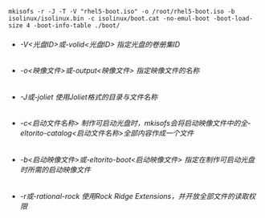 ```shell
mkisofs -r -J -T -V "rhel5-boot.iso" -o /root/rhel5-boot.iso -b isolinux/isolinux.bin -c isolinux/boot.cat -no-emul-boot -boot-load-size 4 -boot-info-table ./boot/
```

* ###### -V<光盘ID>或-volid<光盘ID>   指定光盘的卷册集ID
* ###### -o<映像文件>或-output<映像文件>   指定映像文件的名称
* ###### -J或-joliet   使用Joliet格式的目录与文件名称
* ###### -c<启动文件名称>   制作可启动光盘时，mkisofs会将启动映像文件中的全-eltorito-catalog<启动文件名称>全部内容作成一个文件
* ###### -b<启动映像文件>或-eltorito-boot<启动映像文件>   指定在制作可启动光盘时所需的启动映像文件
* ###### -r或-rational-rock   使用Rock Ridge Extensions，并开放全部文件的读取权限
